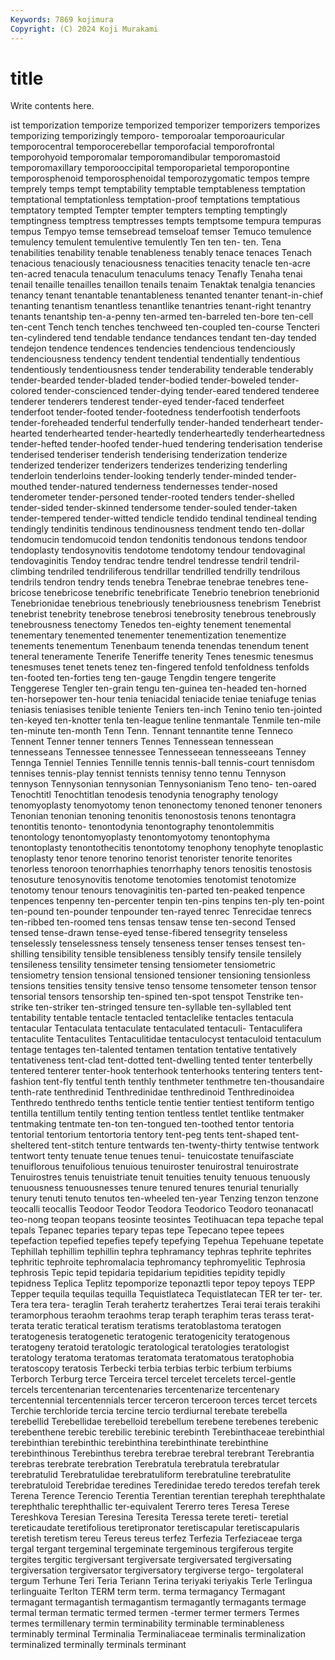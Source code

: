 ```yaml
---
Keywords: 7869 kojimura
Copyright: (C) 2024 Koji Murakami
---
```


# title

Write contents here.



ist temporization temporize
temporized temporizer temporizers temporizes temporizing temporizingly temporo- temporoalar temporoauricular temporocentral
temporocerebellar temporofacial temporofrontal temporohyoid temporomalar temporomandibular temporomastoid temporomaxillary temporooccipital temporoparietal
temporopontine temporosphenoid temporosphenoidal temporozygomatic tempos tempre temprely temps tempt temptability
temptable temptableness temptation temptational temptationless temptation-proof temptations temptatious temptatory tempted
Tempter tempter tempters tempting temptingly temptingness temptress temptresses tempts temptsome
tempura tempuras tempus Tempyo temse temsebread temseloaf temser Temuco temulence
temulency temulent temulentive temulently Ten ten ten- ten. Tena tenabilities
tenability tenable tenableness tenably tenace tenaces Tenach tenacious tenaciously tenaciousness
tenacities tenacity tenacle ten-acre ten-acred tenacula tenaculum tenaculums tenacy Tenafly
Tenaha tenai tenail tenaille tenailles tenaillon tenails tenaim Tenaktak tenalgia
tenancies tenancy tenant tenantable tenantableness tenanted tenanter tenant-in-chief tenanting tenantism
tenantless tenantlike tenantries tenant-right tenantry tenants tenantship ten-a-penny ten-armed ten-barreled
ten-bore ten-cell ten-cent Tench tench tenches tenchweed ten-coupled ten-course Tencteri
ten-cylindered tend tendable tendance tendances tendant ten-day tended tendejon tendence
tendences tendencies tendencious tendenciously tendenciousness tendency tendent tendential tendentially tendentious
tendentiously tendentiousness tender tenderability tenderable tenderably tender-bearded tender-bladed tender-bodied tender-boweled
tender-colored tender-conscienced tender-dying tender-eared tendered tenderee tenderer tenderers tenderest tender-eyed
tender-faced tenderfeet tenderfoot tender-footed tender-footedness tenderfootish tenderfoots tender-foreheaded tenderful tenderfully
tender-handed tenderheart tender-hearted tenderhearted tender-heartedly tenderheartedly tenderheartedness tender-hefted tender-hoofed tender-hued
tendering tenderisation tenderise tenderised tenderiser tenderish tenderising tenderization tenderize tenderized
tenderizer tenderizers tenderizes tenderizing tenderling tenderloin tenderloins tender-looking tenderly tender-minded
tender-mouthed tender-natured tenderness tendernesses tender-nosed tenderometer tender-personed tender-rooted tenders tender-shelled
tender-sided tender-skinned tendersome tender-souled tender-taken tender-tempered tender-witted tendicle tendido tendinal
tendineal tending tendingly tendinitis tendinous tendinousness tendment tendo ten-dollar tendomucin
tendomucoid tendon tendonitis tendonous tendons tendoor tendoplasty tendosynovitis tendotome tendotomy
tendour tendovaginal tendovaginitis Tendoy tendrac tendre tendrel tendresse tendril tendril-climbing
tendriled tendriliferous tendrillar tendrilled tendrilly tendrilous tendrils tendron tendry tends
tenebra Tenebrae tenebrae tenebres tene-bricose tenebricose tenebrific tenebrificate Tenebrio tenebrion
tenebrionid Tenebrionidae tenebrious tenebriously tenebriousness tenebrism Tenebrist tenebrist tenebrity tenebrose
tenebrosi tenebrosity tenebrous tenebrously tenebrousness tenectomy Tenedos ten-eighty tenement tenemental
tenementary tenemented tenementer tenementization tenementize tenements tenementum Tenenbaum tenenda tenendas
tenendum tenent teneral teneramente Tenerife Teneriffe tenerity Tenes tenesmic tenesmus
tenesmuses tenet tenets tenez ten-fingered tenfold tenfoldness tenfolds ten-footed ten-forties
teng ten-gauge Tengdin tengere tengerite Tenggerese Tengler ten-grain tengu ten-guinea
ten-headed ten-horned ten-horsepower ten-hour tenia teniacidal teniacide teniae teniafuge tenias
teniasis teniasises tenible teniente Teniers ten-inch Tenino tenio ten-jointed ten-keyed
ten-knotter tenla ten-league tenline tenmantale Tenmile ten-mile ten-minute ten-month Tenn
Tenn. Tennant tennantite tenne Tenneco Tennent Tenner tenner tenners Tennes
Tennessean tennessean tennesseans Tennessee tennessee Tennesseean tennesseeans Tenney Tennga Tenniel
Tennies Tennille tennis tennis-ball tennis-court tennisdom tennises tennis-play tennist tennists
tennisy tenno tennu Tennyson tennyson Tennysonian tennysonian Tennysonianism Teno teno-
ten-oared Tenochtitl Tenochtitlan tenodesis tenodynia tenography tenology tenomyoplasty tenomyotomy tenon
tenonectomy tenoned tenoner tenoners Tenonian tenonian tenoning tenonitis tenonostosis tenons
tenontagra tenontitis tenonto- tenontodynia tenontography tenontolemmitis tenontology tenontomyoplasty tenontomyotomy tenontophyma
tenontoplasty tenontothecitis tenontotomy tenophony tenophyte tenoplastic tenoplasty tenor tenore tenorino
tenorist tenorister tenorite tenorites tenorless tenoroon tenorrhaphies tenorrhaphy tenors tenositis
tenostosis tenosuture tenosynovitis tenotome tenotomies tenotomist tenotomize tenotomy tenour tenours
tenovaginitis ten-parted ten-peaked tenpence tenpences tenpenny ten-percenter tenpin ten-pins tenpins
ten-ply ten-point ten-pound ten-pounder tenpounder ten-rayed tenrec Tenrecidae tenrecs ten-ribbed
ten-roomed tens tensas tensaw tense ten-second Tensed tensed tense-drawn tense-eyed
tense-fibered tensegrity tenseless tenselessly tenselessness tensely tenseness tenser tenses tensest
ten-shilling tensibility tensible tensibleness tensibly tensify tensile tensilely tensileness tensility
tensimeter tensing tensiometer tensiometric tensiometry tension tensional tensioned tensioner tensioning
tensionless tensions tensities tensity tensive tenso tensome tensometer tenson tensor
tensorial tensors tensorship ten-spined ten-spot tenspot Tenstrike ten-strike ten-striker ten-stringed
tensure ten-syllable ten-syllabled tent tentability tentable tentacle tentacled tentaclelike tentacles
tentacula tentacular Tentaculata tentaculate tentaculated tentaculi- Tentaculifera tentaculite Tentaculites Tentaculitidae
tentaculocyst tentaculoid tentaculum tentage tentages ten-talented tentamen tentation tentative tentatively
tentativeness tent-clad tent-dotted tent-dwelling tented tenter tenterbelly tentered tenterer tenter-hook
tenterhook tenterhooks tentering tenters tent-fashion tent-fly tentful tenth tenthly tenthmeter
tenthmetre ten-thousandaire tenth-rate tenthredinid Tenthredinidae tenthredinoid Tenthredinoidea Tenthredo tenthredo tenths
tenticle tentie tentier tentiest tentiform tentigo tentilla tentillum tentily tenting
tention tentless tentlet tentlike tentmaker tentmaking tentmate ten-ton ten-tongued ten-toothed
tentor tentoria tentorial tentorium tentortoria tentory tent-peg tents tent-shaped tent-sheltered
tent-stitch tenture tentwards ten-twenty-thirty tentwise tentwork tentwort tenty tenuate tenue
tenues tenui- tenuicostate tenuifasciate tenuiflorous tenuifolious tenuious tenuiroster tenuirostral tenuirostrate
Tenuirostres tenuis tenuistriate tenuit tenuities tenuity tenuous tenuously tenuousness tenuousnesses
tenure tenured tenures tenurial tenurially tenury tenuti tenuto tenutos ten-wheeled
ten-year Tenzing tenzon tenzone teocalli teocallis Teodoor Teodor Teodora Teodorico
Teodoro teonanacatl teo-nong teopan teopans teosinte teosintes Teotihuacan tepa tepache
tepal tepals Tepanec teparies tepary tepas tepe Tepecano tepee tepees
tepefaction tepefied tepefies tepefy tepefying Tepehua Tepehuane tepetate Tephillah tephillim
tephillin tephra tephramancy tephras tephrite tephrites tephritic tephroite tephromalacia tephromancy
tephromyelitic Tephrosia tephrosis Tepic tepid tepidaria tepidarium tepidities tepidity tepidly
tepidness Teplica Teplitz tepomporize teponaztli tepor tepoy tepoys TEPP Tepper
tequila tequilas tequilla Tequistlateca Tequistlatecan TER ter ter- ter. Tera
tera tera- teraglin Terah terahertz terahertzes Terai terai terais terakihi
teramorphous teraohm teraohms terap teraph teraphim teras terass terat- terata
teratic teratical teratism teratisms teratoblastoma teratogen teratogenesis teratogenetic teratogenic teratogenicity
teratogenous teratogeny teratoid teratologic teratological teratologies teratologist teratology teratoma teratomas
teratomata teratomatous teratophobia teratoscopy teratosis Terbecki terbia terbias terbic terbium
terbiums Terborch Terburg terce Terceira tercel tercelet tercelets tercel-gentle tercels
tercentenarian tercentenaries tercentenarize tercentenary tercentennial tercentennials tercer terceron terceroon terces
tercet tercets Terchie terchloride tercia tercine tercio terdiurnal terebate terebella
terebellid Terebellidae terebelloid terebellum terebene terebenes terebenic terebenthene terebic terebilic
terebinic terebinth Terebinthaceae terebinthial terebinthian terebinthic terebinthina terebinthinate terebinthine terebinthinous
Terebinthus terebra terebrae terebral terebrant Terebrantia terebras terebrate terebration Terebratula
terebratula terebratular terebratulid Terebratulidae terebratuliform terebratuline terebratulite terebratuloid Terebridae teredines
Teredinidae teredo teredos terefah terek Terena Terence Terencio Terentia Terentian
terentian terephah terephthalate terephthalic terephthallic ter-equivalent Tererro teres Teresa Terese
Tereshkova Teresian Teresina Teresita Teressa terete tereti- teretial tereticaudate teretifolious
teretipronator teretiscapular teretiscapularis teretish teretism tereu Tereus tereus terfez Terfezia
Terfeziaceae terga tergal tergant tergeminal tergeminate tergeminous tergiferous tergite tergites
tergitic tergiversant tergiversate tergiversated tergiversating tergiversation tergiversator tergiversatory tergiverse tergo-
tergolateral tergum Terhune Teri Teria Teriann Terina teriyaki teriyakis Terle
Terlingua terlinguaite Terlton TERM term term. terma termagancy Termagant termagant
termagantish termagantism termagantly termagants termage termal terman termatic termed termen
-termer termer termers Termes termes termillenary termin terminability terminable terminableness
terminably terminal Terminalia Terminaliaceae terminalis terminalization terminalized terminally terminals terminant
